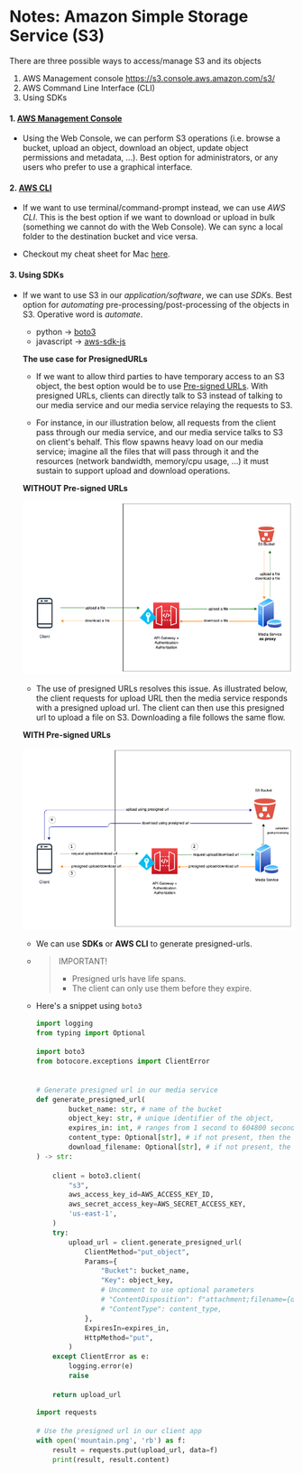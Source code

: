 # Notes: Amazon Simple Storage Service (S3)

There are three possible ways to access/manage S3 and its objects
1. AWS Management console https://s3.console.aws.amazon.com/s3/
1. AWS Command Line Interface (CLI)
1. Using SDKs
#### 1. [AWS Management Console](https://s3.console.aws.amazon.com/s3/)

-  Using the Web Console, we can perform S3 operations (i.e. browse a bucket, upload an object, download an object, update object permissions and metadata, ...). Best option for administrators, or any users who prefer to use a graphical interface.

#### 2. [AWS CLI](https://docs.aws.amazon.com/polly/latest/dg/setup-aws-cli.html)

- If we want to use terminal/command-prompt instead, we can use *AWS CLI*. This is the best option if we want to download or upload in bulk (something we cannot do with the Web Console). We can sync a local folder to the destination bucket and vice versa.

- Checkout my cheat sheet for Mac [here](https://gist.github.com/cereblanco/5d1dc6687d426d644c02141d0de90ef0).

#### 3. Using SDKs

- If we want to use S3 in our *application/software*, we can use *SDK*s. Best option for *automating* pre-processing/post-processing of the objects in S3. Operative word is *automate*.

  - python -> [boto3](https://github.com/boto/boto3)
  - javascript -> [aws-sdk-js](https://github.com/aws/aws-sdk-js)

  **The use case for PresignedURLs**

  - If we want to allow third parties to have temporary access to an S3 object, the best option would be to use [Pre-signed URLs](https://boto3.amazonaws.com/v1/documentation/api/latest/guide/s3-presigned-urls.html). With presigned URLs, clients can directly talk to S3 instead of talking to our media service and our media service relaying the requests to S3.

  - For instance, in our illustration below, all requests from the client pass through our media service, and our media service talks to S3 on client's behalf. This flow spawns heavy load on our media service; imagine all the files that will pass through it and the resources (network bandwidth, memory/cpu usage, ...) it must sustain to support upload and download operations.

  **WITHOUT Pre-signed URLs**

    ![WITHOUT Pre-signed URLs](media-service-as-proxy.png)

  - The use of presigned URLs resolves this issue. As illustrated below, the client requests for upload URL then the media service responds with a presigned upload url. The client can then use this presigned url to upload a file on S3. Downloading a file follows the same flow.

  **WITH Pre-signed URLs**

    ![WITH Pre-signed URLs](presigned-urls-flow.png)

  - We can use **SDKs** or **AWS CLI** to generate presigned-urls.
  
  - 
    > IMPORTANT!
    > - Presigned urls have life spans.
    > - The client can only use them before they expire.

  - Here's a snippet using `boto3`

    ```python
    import logging
    from typing import Optional

    import boto3
    from botocore.exceptions import ClientError


    # Generate presigned url in our media service
    def generate_presigned_url(
            bucket_name: str, # name of the bucket
            object_key: str, # unique identifier of the object,
            expires_in: int, # ranges from 1 second to 604800 seconds
            content_type: Optional[str], # if not present, then the content-type will be deduced from file extension
            download_filename: Optional[str], # if not present, the object key will be used
    ) -> str:

        client = boto3.client(
            "s3",
            aws_access_key_id=AWS_ACCESS_KEY_ID,
            aws_secret_access_key=AWS_SECRET_ACCESS_KEY,
            'us-east-1', 
        )
        try:
            upload_url = client.generate_presigned_url(
                ClientMethod="put_object",
                Params={
                    "Bucket": bucket_name,
                    "Key": object_key,
                    # Uncomment to use optional parameters
                    # "ContentDisposition": f"attachment;filename={download_filename}",
                    # "ContentType": content_type,
                },
                ExpiresIn=expires_in, 
                HttpMethod="put", 
            )
        except ClientError as e:
            logging.error(e)
            raise

        return upload_url
    ```

    ```python
    import requests

    # Use the presigned url in our client app
    with open('mountain.png', 'rb') as f:
        result = requests.put(upload_url, data=f)
        print(result, result.content)

    ```
